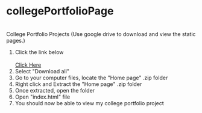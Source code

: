 # collegePortfolioPage
<br>
College Portfolio Projects (Use google drive to download and view the static pages.)
<br>
<ol>
  <li>Click the link below</li>
  <br>
  <a href="https://drive.google.com/drive/folders/1TjSW9vOlQ2aRTEo5lGSfcykRYngguKXH?usp=sharing">Click Here</a>
  <li>Select "Download all"</li>
  <li>Go to your computer files, locate the "Home page" .zip folder</li>
  <li>Right click and Extract the "Home page" .zip folder</li>
  <li>Once extracted, open the folder</li>
  <li>Open "index.html" file</li>
  <li>You should now be able to view my college portfolio project</li>
</ol>
<br>


